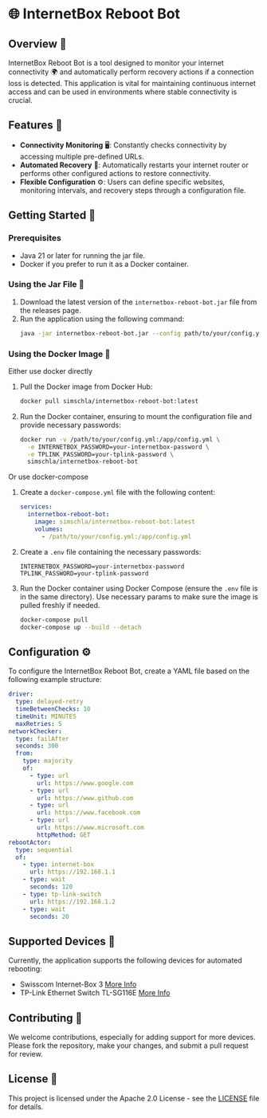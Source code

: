 # 🌐 InternetBox Reboot Bot

## Overview 📡
InternetBox Reboot Bot is a tool designed to monitor your internet connectivity 🌍 and automatically perform recovery actions if a connection loss is detected. This application is vital for maintaining continuous internet access and can be used in environments where stable connectivity is crucial.

## Features 🌟
- **Connectivity Monitoring** 🖥️: Constantly checks connectivity by accessing multiple pre-defined URLs.
- **Automated Recovery** 🔧: Automatically restarts your internet router or performs other configured actions to restore connectivity.
- **Flexible Configuration** ⚙️: Users can define specific websites, monitoring intervals, and recovery steps through a configuration file.

## Getting Started 🚀

### Prerequisites
- Java 21 or later for running the jar file.
- Docker if you prefer to run it as a Docker container.

### Using the Jar File 🏺
1. Download the latest version of the `internetbox-reboot-bot.jar` file from the releases page.
2. Run the application using the following command:
   ```bash
   java -jar internetbox-reboot-bot.jar --config path/to/your/config.yml
   ```

### Using the Docker Image 🐳

Either use docker directly

1. Pull the Docker image from Docker Hub:
   ```bash
   docker pull simschla/internetbox-reboot-bot:latest
   ```
2. Run the Docker container, ensuring to mount the configuration file and provide necessary passwords:
   ```bash
   docker run -v /path/to/your/config.yml:/app/config.yml \
     -e INTERNETBOX_PASSWORD=your-internetbox-password \
     -e TPLINK_PASSWORD=your-tplink-password \
     simschla/internetbox-reboot-bot
   ```

Or use docker-compose

1. Create a `docker-compose.yml` file with the following content:
   ```yaml
   services:
     internetbox-reboot-bot:
       image: simschla/internetbox-reboot-bot:latest
       volumes:
         - /path/to/your/config.yml:/app/config.yml
   ```

2. Create a `.env` file containing the necessary passwords:
   ```env
   INTERNETBOX_PASSWORD=your-internetbox-password
   TPLINK_PASSWORD=your-tplink-password
   ```
   
3. Run the Docker container using Docker Compose (ensure the `.env` file is in the same directory). Use necessary
   params to make sure the image is pulled freshly if needed.
   ```bash
   docker-compose pull
   docker-compose up --build --detach
   ```

## Configuration ⚙️
To configure the InternetBox Reboot Bot, create a YAML file based on the following example structure:

```yaml
driver:
  type: delayed-retry
  timeBetweenChecks: 10
  timeUnit: MINUTES
  maxRetries: 5
networkChecker:
  type: failAfter
  seconds: 300
  from:
    type: majority
    of:
      - type: url
        url: https://www.google.com
      - type: url
        url: https://www.github.com
      - type: url
        url: https://www.facebook.com
      - type: url
        url: https://www.microsoft.com
        httpMethod: GET
rebootActor:
  type: sequential
  of:
    - type: internet-box
      url: https://192.168.1.1
    - type: wait
      seconds: 120
    - type: tp-link-switch
      url: https://192.168.1.2
    - type: wait
      seconds: 20
```

## Supported Devices 📶
Currently, the application supports the following devices for automated rebooting:
- Swisscom Internet-Box 3 [More Info](https://www.swisscom.ch/en/residential/products/internetrouter/details.html/internet-box-3-ip-11039000)
- TP-Link Ethernet Switch TL-SG116E [More Info](https://www.tp-link.com/de/business-networking/easy-smart-switch/tl-sg116e/)

## Contributing 🤝
We welcome contributions, especially for adding support for more devices. Please fork the repository, make your changes, and submit a pull request for review.

## License 📜
This project is licensed under the Apache 2.0 License - see the [LICENSE](LICENSE) file for details.
